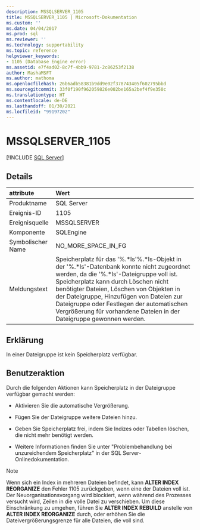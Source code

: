 ```yaml
---
description: MSSQLSERVER_1105
title: MSSQLSERVER_1105 | Microsoft-Dokumentation
ms.custom: ''
ms.date: 04/04/2017
ms.prod: sql
ms.reviewer: ''
ms.technology: supportability
ms.topic: reference
helpviewer_keywords:
- 1105 (Database Engine error)
ms.assetid: e7f4ad02-8c7f-4bb9-9781-2c86253f2138
author: MashaMSFT
ms.author: mathoma
ms.openlocfilehash: 26b6adb58381b9dd9e02f378743405f602795bbd
ms.sourcegitcommit: 33f0f190f962059826e002be165a2bef4f9e350c
ms.translationtype: HT
ms.contentlocale: de-DE
ms.lasthandoff: 01/30/2021
ms.locfileid: "99197202"
---
```

# <a name="mssqlserver_1105"></a>MSSQLSERVER_1105
 [!INCLUDE [SQL Server](../../includes/applies-to-version/sqlserver.md)]
  
## <a name="details"></a>Details  
  
| attribute | Wert |  
| :-------- | :---- |  
|Produktname|SQL Server|  
|Ereignis-ID|1105|  
|Ereignisquelle|MSSQLSERVER|  
|Komponente|SQLEngine|  
|Symbolischer Name|NO_MORE_SPACE_IN_FG|  
|Meldungstext|Speicherplatz für das '%.*ls'%.\*ls-Objekt in der '%.\*ls'-Datenbank konnte nicht zugeordnet werden, da die '%.\*ls'-Dateigruppe voll ist. Speicherplatz kann durch Löschen nicht benötigter Dateien, Löschen von Objekten in der Dateigruppe, Hinzufügen von Dateien zur Dateigruppe oder Festlegen der automatischen Vergrößerung für vorhandene Dateien in der Dateigruppe gewonnen werden.|  
  
## <a name="explanation"></a>Erklärung  
In einer Dateigruppe ist kein Speicherplatz verfügbar.  
  
## <a name="user-action"></a>Benutzeraktion  
Durch die folgenden Aktionen kann Speicherplatz in der Dateigruppe verfügbar gemacht werden:  
  
-   Aktivieren Sie die automatische Vergrößerung.  
  
-   Fügen Sie der Dateigruppe weitere Dateien hinzu.  
  
-   Geben Sie Speicherplatz frei, indem Sie Indizes oder Tabellen löschen, die nicht mehr benötigt werden.  
  
-   Weitere Informationen finden Sie unter "Problembehandlung bei unzureichendem Speicherplatz" in der SQL Server-Onlinedokumentation.  
  
> [!NOTE]  
> Wenn sich ein Index in mehreren Dateien befindet, kann **ALTER INDEX REORGANIZE** den Fehler 1105 zurückgeben, wenn eine der Dateien voll ist. Der Neuorganisationsvorgang wird blockiert, wenn während des Prozesses versucht wird, Zeilen in die volle Datei zu verschieben. Um diese Einschränkung zu umgehen, führen Sie **ALTER INDEX REBUILD** anstelle von **ALTER INDEX REORGANIZE** durch, oder erhöhen Sie die Dateivergrößerungsgrenze für alle Dateien, die voll sind.  
  
